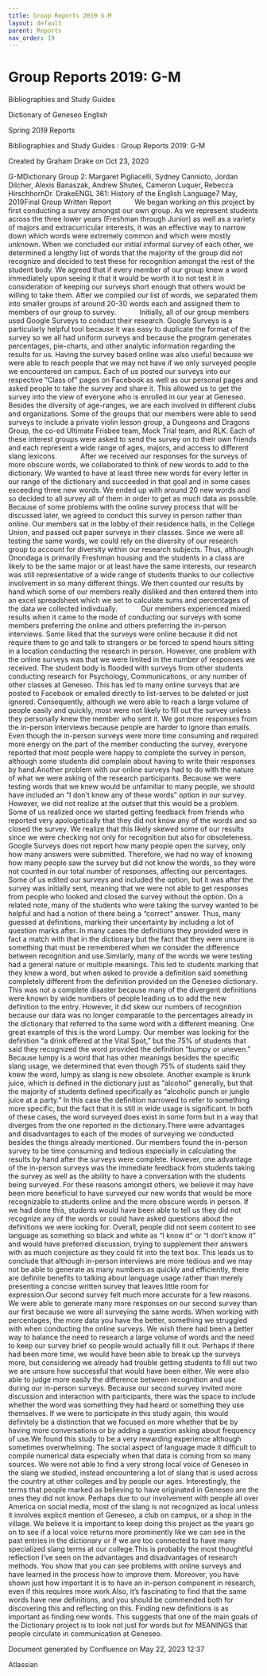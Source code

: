 ```yaml
---
title: Group Reports 2019 G-M
layout: default
parent: Reports
nav_order: 19
---
```


# Group Reports 2019: G-M

Bibliographies and Study Guides

Dictionary of Geneseo English

Spring 2019 Reports

Bibliographies and Study Guides : Group Reports 2019: G-M

Created by  Graham Drake on Oct 23, 2020

G-MDictionary Group 2: Margaret Pigliacelli, Sydney Cannioto, Jordan Dilcher, Alexis Banaszak, Andrew Shutes, Cameron Luquer, Rebecca HirschhornDr. DrakeENGL 361: History of the English Language7 May, 2019Final Group Written Report            We began working on this project by first conducting a survey amongst our own group. As we represent students across the three lower years (Freshman through Junior) as well as a variety of majors and extracurricular interests, it was an effective way to narrow down which words were extremely common and which were mostly unknown. When we concluded our initial informal survey of each other, we determined a lengthy list of words that the majority of the group did not recognize and decided to test these for recognition amongst the rest of the student body. We agreed that if every member of our group knew a word immediately upon seeing it that it would be worth it to not test it in consideration of keeping our surveys short enough that others would be willing to take them. After we compiled our list of words, we separated them into smaller groups of around 20-30 words each and assigned them to members of our group to survey.            Initially, all of our group members used Google Surveys to conduct their research. Google Surveys is a particularly helpful tool because it was easy to duplicate the format of the survey so we all had uniform surveys and because the program generates percentages, pie-charts, and other analytic information regarding the results for us. Having the survey based online was also useful because we were able to reach people that we may not have if we only surveyed people we encountered on campus. Each of us posted our surveys into our respective “Class of” pages on Facebook as well as our personal pages and asked people to take the survey and share it. This allowed us to get the survey into the view of everyone who is enrolled in our year at Geneseo. Besides the diversity of age-ranges, we are each involved in different clubs and organizations. Some of the groups that our members were able to send surveys to include a private violin lesson group, a Dungeons and Dragons Group, the co-ed Ultimate Frisbee team, Mock Trial team, and RLK. Each of these interest groups were asked to send the survey on to their own friends and each represent a wide range of ages, majors, and access to different slang lexicons.            After we received our responses for the surveys of more obscure words, we collaborated to think of new words to add to the dictionary. We wanted to have at least three new words for every letter in our range of the dictionary and succeeded in that goal and in some cases exceeding three new words. We ended up with around 20 new words and so decided to all survey all of them in order to get as much data as possible. Because of some problems with the online survey process that will be discussed later, we agreed to conduct this survey in person rather than online. Our members sat in the lobby of their residence halls, in the College Union, and passed out paper surveys in their classes. Since we were all testing the same words, we could rely on the diversity of our research group to account for diversity within our research subjects. Thus, although Onondaga is primarily Freshman housing and the students in a class are likely to be the same major or at least have the same interests, our research was still representative of a wide range of students thanks to our collective involvement in so many different things. We then counted our results by hand which some of our members really disliked and then entered them into an excel spreadsheet which we set to calculate sums and percentages of the data we collected indivdually.            Our members experienced mixed results when it came to the mode of conducting our surveys with some members preferring the online and others preferring the in-person interviews. Some liked that the surveys were online because it did not require them to go and talk to strangers or be forced to spend hours sitting in a location conducting the research in person. However, one problem with the online surveys was that we were limited in the number of responses we received. The student body is flooded with surveys from other students conducting research for Psychology, Communications, or any number of other classes at Geneseo. This has led to many online surveys that are posted to Facebook or emailed directly to list-serves to be deleted or just ignored. Consequently, although we were able to reach a large volume of people easily and quickly, most were not likely to fill out the survey unless they personally knew the member who sent it. We got more responses from the in-person interviews because people are harder to ignore than emails. Even though the in-person surveys were more time consuming and required more energy on the part of the member conducting the survey, everyone reported that most people were happy to complete the survey in person, although some students did complain about having to write their responses by hand.Another problem with our online surveys had to do with the nature of what we were asking of the research participants. Because we were testing words that we knew would be unfamiliar to many people, we should have included an “I don’t know any of these words” option in our survey. However, we did not realize at the outset that this would be a problem. Some of us realized once we started getting feedback from friends who reported very apologetically that they did not know any of the words and so closed the survey. We realize that this likely skewed some of our results since we were checking not only for recognition but also for obsoleteness. Google Surveys does not report how many people open the survey, only how many answers were submitted. Therefore, we had no way of knowing how many people saw the survey but did not know the words, so they were not counted in our total number of responses, affecting our percentages. Some of us edited our surveys and included the option, but it was after the survey was initially sent, meaning that we were not able to get responses from people who looked and closed the survey without the option. On a related note, many of the students who were taking the survey wanted to be helpful and had a notion of there being a “correct” answer. Thus, many guessed at definitions, marking their uncertainty by including a lot of question marks after. In many cases the definitions they provided were in fact a match with that in the dictionary but the fact that they were unsure is something that must be remembered when we consider the difference between recognition and use.Similarly, many of the words we were testing had a general nature or multiple meanings. This led to students marking that they knew a word, but when asked to provide a definition said something completely different from the definition provided on the Geneseo dictionary. This was not a complete disaster because many of the divergent definitions were known by wide numbers of people leading us to add the new definition to the entry. However, it did skew our numbers of recognition because our data was no longer comparable to the percentages already in the dictionary that referred to the same word with a different meaning. One great example of this is the word Lumpy. Our member was looking for the definition “a drink offered at the Vital Spot,” but the 75% of students that said they recognized the word provided the definition “bumpy or uneven.” Because lumpy is a word that has other meanings besides the specific slang usage, we determined that even though 75% of students said they knew the word, lumpy as slang is now obsolete. Another example is krunk juice, which is defined in the dictionary just as “alcohol” generally, but that the majority of students defined specifically as “alcoholic punch or jungle juice at a party.” In this case the definition narrowed to refer to something more specific, but the fact that it is still in wide usage is significant. In both of these cases, the word surveyed does exist in some form but in a way that diverges from the one reported in the dictionary.There were advantages and disadvantages to each of the modes of surveying we conducted besides the things already mentioned. Our members found the in-person survey to be time consuming and tedious especially in calculating the results by hand after the surveys were complete. However, one advantage of the in-person surveys was the immediate feedback from students taking the survey as well as the ability to have a conversation with the students being surveyed. For these reasons amongst others, we believe it may have been more beneficial to have surveyed our new words that would be more recognizable to students online and the more obscure words in person. If we had done this, students would have been able to tell us they did not recognize any of the words or could have asked questions about the definitions we were looking for. Overall, people did not seem content to see language as something so black and white as “I know it” or “I don’t know it” and would have preferred discussion, trying to supplement their answers with as much conjecture as they could fit into the text box. This leads us to conclude that although in-person interviews are more tedious and we may not be able to generate as many numbers as quickly and efficiently, there are definite benefits to talking about language usage rather than merely presenting a concise written survey that leaves little room for expression.Our second survey felt much more accurate for a few reasons. We were able to generate many more responses on our second survey than our first because we were all surveying the same words. When working with percentages, the more data you have the better, something we struggled with when conducting the online surveys. We wish there had been a better way to balance the need to research a large volume of words and the need to keep our survey brief so people would actually fill it out. Perhaps if there had been more time, we would have been able to break up the surveys more, but considering we already had trouble getting students to fill out two we are unsure how successful that would have been either. We were also able to judge more easily the difference between recognition and use during our in-person surveys. Because our second survey invited more discussion and interaction with participants, there was the space to include whether the word was something they had heard or something they use themselves. If we were to participate in this study again, this would definitely be a distinction that we focused on more whether that be by having more conversations or by adding a question asking about frequency of use.We found this study to be a very rewarding experience although sometimes overwhelming. The social aspect of language made it difficult to compile numerical data especially when that data is coming from so many sources. We were not able to find a very strong local voice of Geneseo in the slang we studied, instead encountering a lot of slang that is used across the country at other colleges and by people our ages. Interestingly, the terms that people marked as believing to have originated in Geneseo are the ones they did not know. Perhaps due to our involvement with people all over America on social media, most of the slang is not recognized as local unless it involves explicit mention of Geneseo, a club on campus, or a shop in the village. We believe it is important to keep doing this project as the years go on to see if a local voice returns more prominently like we can see in the past entries in the dictionary or if we are too connected to have many specialized slang terms at our college.This is probably the most thoughtful reflection I’ve seen on the advantages and disadvantages of research methods. You show that you can see problems with online surveys and have learned in the process how to improve them. Moreover, you have shown just how important it is to have an in-person component in research, even if this requires more work.Also, it’s fascinating to find that the same words have new definitions, and you should be commended both for discovering this and reflecting on this. Finding new definitions is as important as finding new words. This suggests that one of the main goals of the Dictionary project is to look not just for words but for MEANINGS that people circulate in communication at Geneseo.

Document generated by Confluence on May 22, 2023 12:37

Atlassian
